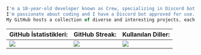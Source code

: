 ```js
I'm a 18-year-old developer known as Crew, specializing in Discord bot development.
I'm passionate about coding and I have a Discord bot approved for use.
My GitHub hosts a collection of diverse and interesting projects, each more captivating than the last.
```

<div align="center">

| GitHub İstatistikleri:                                                                                                     | GitHub Streak:                                                                                                                                                                                                                         | Kullanılan Diller:                                                                                                                                                                                                                   |
|----------------------------------------------------------------------------------------------------------------------------|---------------------------------------------------------------------------------------------------------------------------------------------------------------------------------------------------------------------------------------|-------------------------------------------------------------------------------------------------------------------------------------------------------------------------------------------------------------------------------------|
| ![](https://github-readme-stats.vercel.app/api?username=crewcik&theme=merko&hide_border=false&include_all_commits=false&count_private=false) | ![](https://github-readme-streak-stats.herokuapp.com/?user=crewcik&theme=merko&hide_border=false) | ![](https://github-readme-stats.vercel.app/api/top-langs/?username=crewcik&theme=merko&hide_border=false&include_all_commits=false&count_private=false&layout=compact) |

</div>
